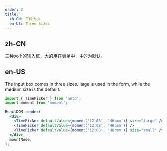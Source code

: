 ```yaml
---
order: 2
title:
  zh-CN: 三种大小
  en-US: Three Sizes
---
```


## zh-CN

三种大小的输入框，大的用在表单中，中的为默认。

## en-US

The input box comes in three sizes. large is used in the form, while the medium size is the default.

```jsx
import { TimePicker } from 'antd';
import moment from 'moment';

ReactDOM.render(
  <div>
    <TimePicker defaultValue={moment('12:08', 'HH:mm')} size="large" />
    <TimePicker defaultValue={moment('12:08', 'HH:mm')} />
    <TimePicker defaultValue={moment('12:08', 'HH:mm')} size="small" />
  </div>,
  mountNode,
);
```
